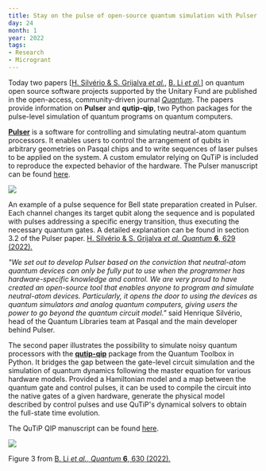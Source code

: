```yaml
---
title: Stay on the pulse of open-source quantum simulation with Pulser and QuTiP
day: 24
month: 1
year: 2022
tags:
- Research
- Microgrant
---
```


Today two papers \[[H. Silvério & S. Grijalva *et
al.*](https://quantum-journal.org/papers/q-2022-01-24-629/), [B.
Li *et
al.*](https://quantum-journal.org/papers/q-2022-01-24-630/)\] on
quantum open source software projects supported by the Unitary Fund are
published in the open-access, community-driven journal
[*Quantum*](https://quantum-journal.org/). The papers provide
information on **Pulser** and **qutip-qip**, two Python packages for the
pulse-level simulation of quantum programs on quantum computers.

[**Pulser**](https://github.com/pasqal-io/Pulser) is a software
for controlling and simulating neutral-atom quantum processors. It
enables users to control the arrangement of qubits in arbitrary
geometries on Pasqal chips and to write sequences of laser pulses to be
applied on the system. A custom emulator relying on QuTiP is included to
reproduce the expected behavior of the hardware. The Pulser manuscript
can be found
[here](https://quantum-journal.org/papers/q-2022-01-24-629/).

![](/images/pulser.png)

An example of a pulse sequence for Bell state preparation created in
Pulser. Each channel changes its target qubit along the sequence and is
populated with pulses addressing a specific energy transition, thus
executing the necessary quantum gates. A detailed explanation can be
found in section 3.2 of the Pulser paper. [H. Silvério & S.
Grijalva *et al. Quantum* **6**, 629
(2022)*.*](https://quantum-journal.org/papers/q-2022-01-24-629/)

*"We set out to develop Pulser based on the conviction that neutral-atom
quantum devices can only be fully put to use when the programmer has
hardware-specific knowledge and control. We are very proud to have
created an open-source tool that enables anyone to program and simulate
neutral-atom devices. Particularly, it opens the door to using the
devices as quantum simulators and analog quantum computers, giving users
the power to go beyond the quantum circuit model."* said Henrique
Silvério, head of the Quantum Libraries team at Pasqal and the main
developer behind Pulser.

The second paper illustrates the possibility to simulate noisy quantum
processors with the
[**qutip-qip**](https://github.com/qutip/qutip-qip/) package from
the Quantum Toolbox in Python. It bridges the gap between the gate-level
circuit simulation and the simulation of quantum dynamics following the
master equation for various hardware models. Provided a Hamiltonian
model and a map between the quantum gate and control pulses, it can be
used to compile the circuit into the native gates of a given hardware,
generate the physical model described by control pulses and use QuTiP\'s
dynamical solvers to obtain the full-state time evolution.

The QuTiP QIP manuscript can be found
[here](https://quantum-journal.org/papers/q-2022-01-24-630/).

![](/images/qutip-qip.png)

Figure 3 from [B. Li *et al., Quantum* **6**, 630
(2022)*.*](https://quantum-journal.org/papers/q-2022-01-24-630/)

